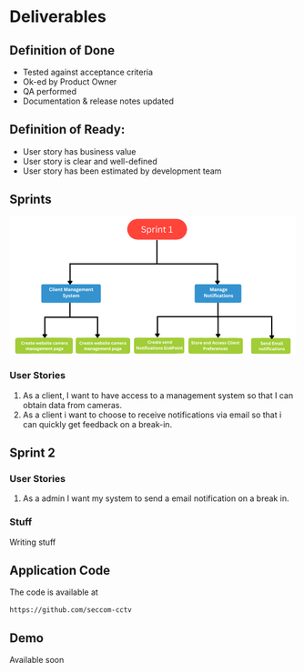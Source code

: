 # Deliverables
## Definition of Done
- Tested against acceptance criteria
- Ok-ed by Product Owner
- QA performed
- Documentation & release notes updated

## Definition of Ready:
- User story has business value
- User story is clear and well-defined
- User story has been estimated by development team
## Sprints
![Sprint 1](../../static//img/sprint.png)
### User Stories
1. As a client, I want to have access to a management system so that I can obtain data from cameras.
2. As a client i want to choose  to receive notifications  via email so that i can quickly get feedback on a break-in.
## Sprint 2
### User Stories
1. As a admin I want my system to send a email notification on a break in.

### Stuff
Writing stuff
## Application Code
The code is available at
```
https://github.com/seccom-cctv
```
## Demo
Available soon